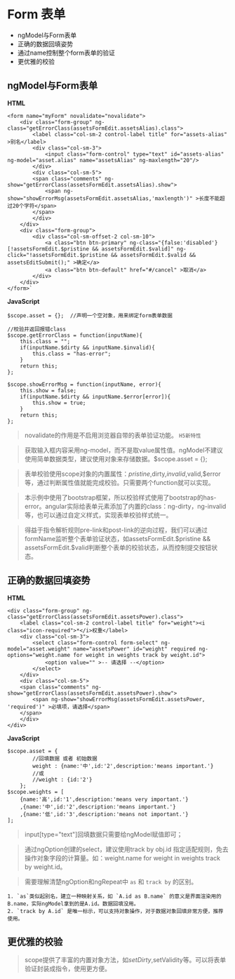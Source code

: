 # Form 表单 #

- ngModel与Form表单
- 正确的数据回填姿势
- 通过name控制整个form表单的验证
- 更优雅的校验

## ngModel与Form表单 ##
**HTML**

	<form name="myForm" novalidate="novalidate">
		<div class="form-group" ng-class="getErrorClass(assetsFormEdit.assetsAlias).class">
            <label class="col-sm-2 control-label title" for="assets-alias" >别名</label>
            <div class="col-sm-3">
                <input class="form-control" type="text" id="assets-alias" ng-model="asset.alias" name="assetsAlias" ng-maxlength="20"/>
            </div>
            <div class="col-sm-5">
            <span class="comments" ng-show="getErrorClass(assetsFormEdit.assetsAlias).show">
                <span ng-show="showErrorMsg(assetsFormEdit.assetsAlias,'maxlength')" >长度不能超过20个字符</span>
            </span>
            </div>
        </div>
		<div class="form-group">
            <div class="col-sm-offset-2 col-sm-10">
                <a class="btn btn-primary" ng-class="{false:'disabled'}[!assetsFormEdit.$pristine && assetsFormEdit.$valid]" ng-click="!assetsFormEdit.$pristine && assetsFormEdit.$valid && assetsEditSubmit();" >确定</a>
                <a class="btn btn-default" href="#/cancel" >取消</a>
            </div>
        </div>
	</form>`

**JavaScript**
	
	$scope.asset = {};	//声明一个空对象，用来绑定form表单数据
	
	//校验并返回报错class
	$scope.getErrorClass = function(inputName){
        this.class = "";
        if(inputName.$dirty && inputName.$invalid){
            this.class = "has-error";
        }
        return this;
    };
	
    $scope.showErrorMsg = function(inputName, error){
        this.show = false;
        if(inputName.$dirty && inputName.$error[error]){
            this.show = true;
        }
        return this;
    };

> novalidate的作用是不启用浏览器自带的表单验证功能。 `H5新特性`

> 获取输入框内容采用ng-model，而不是取value属性值。ngModel不建议使用简单数据类型，建议使用对象来存储数据。$scope.asset = {};

> 表单校验使用scope对象的内置属性：$pristine,$dirty,$invalid,$valid,$error等，通过判断属性值就能完成校验。只需要两个function就可以实现。

> 本示例中使用了bootstrap框架，所以校验样式使用了bootstrap的has-error。angular实际给表单元素添加了内置的class：ng-dirty，ng-invalid等，也可以通过自定义样式，实现表单校验样式统一。

> 得益于指令解析规则pre-link和post-link的逆向过程，我们可以通过formName监听整个表单验证状态，如assetsFormEdit.$pristine && assetsFormEdit.$valid判断整个表单的校验状态，从而控制提交按钮状态。

## 正确的数据回填姿势 ##
**HTML**

	<div class="form-group" ng-class="getErrorClass(assetsFormEdit.assetsPower).class">
        <label class="col-sm-2 control-label title" for="weight"><i class="icon-required">*</i>权重</label>
        <div class="col-sm-3">
            <select class="form-control form-select" ng-model="asset.weight" name="assetsPower" id="weight" required ng-options="weight.name for weight in weights track by weight.id">
                <option value="" >-- 请选择 --</option>
            </select>
        </div>
        <div class="col-sm-5">
        <span class="comments" ng-show="getErrorClass(assetsFormEdit.assetsPower).show">
            <span ng-show="showErrorMsg(assetsFormEdit.assetsPower, 'required')" >必填项，请选择</span>
        </span>
        </div>
    </div>

**JavaScript**

	$scope.asset = {
			//回填数据 或者 初始数据
            weight : {name:'中',id:'2',description:'means important.'}	
			//或
            //weight : {id:'2'}	
        };
    $scope.weights = [
        {name:'高',id:'1',description:'means very important.'}
        ,{name:'中',id:'2',description:'means important.'}
        ,{name:'低',id:'3',description:'means not important.'}
    ];
> input[type="text"]回填数据只需要给ngModel赋值即可；

> 通过ngOption创建的select，建议使用track by obj.id 指定适配规则，免去操作对象字段的计算量。如：weight.name for weight in weights track by weight.id。

> 需要理解清楚ngOption和ngRepeat中 `as` 和 `track by` 的区别。
>
	1. `as`类似起别名，建立一种映射关系，如 `A.id as B.name` 的意义是界面渲染用的B.name，实际ngModel拿到的是A.id。数据回填没用。
	2. `track by A.id` 是唯一标示，可以支持对象操作，对于数据对象回填非常方便，推荐使用。

## 更优雅的校验 ##
> scope提供了丰富的内置对象方法，如$setDirty,$setValidity等。可以将表单验证封装成指令，使用更方便。





